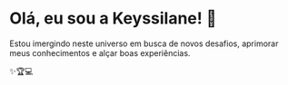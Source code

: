 
# Olá, eu sou a Keyssilane! 👋

Estou imergindo neste universo em busca de novos desafios, aprimorar meus conhecimentos e alçar boas experiências. 

✨🏆💻

